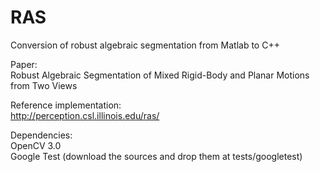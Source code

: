 # RAS  
Conversion of robust algebraic segmentation from Matlab to C++  
  
Paper:  
Robust Algebraic Segmentation of Mixed Rigid-Body and Planar Motions from Two Views  
  
Reference implementation:  
http://perception.csl.illinois.edu/ras/  
  
Dependencies:  
OpenCV 3.0  
Google Test (download the sources and drop them at tests/googletest)  